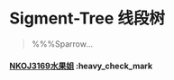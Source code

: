 # Sigment-Tree 线段树

> %%%Sparrow...

#### [NKOJ3169水果姐](http://42.247.7.121/zh/Submission/Details?pid=3169&id=85052) :heavy_check_mark
